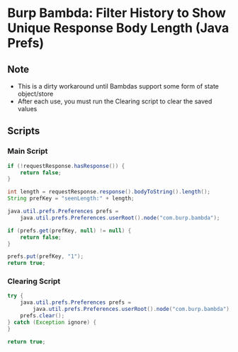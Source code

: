 # Burp Bambda: Filter History to Show Unique Response Body Length (Java Prefs)

## Note
- This is a dirty workaround until Bambdas support some form of state object/store
- After each use, you must run the Clearing script to clear the saved values

## Scripts

### Main Script
```java
if (!requestResponse.hasResponse()) {
    return false;
}

int length = requestResponse.response().bodyToString().length();
String prefKey = "seenLength:" + length;

java.util.prefs.Preferences prefs =
    java.util.prefs.Preferences.userRoot().node("com.burp.bambda");

if (prefs.get(prefKey, null) != null) {
    return false;
}

prefs.put(prefKey, "1");
return true;
```

### Clearing Script
```java
try {
    java.util.prefs.Preferences prefs =
        java.util.prefs.Preferences.userRoot().node("com.burp.bambda");
    prefs.clear();
} catch (Exception ignore) {
}

return true;
```
